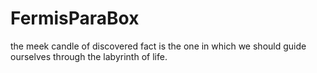 # FermisParaBox

the meek candle of discovered fact is the one in which we should guide ourselves through the labyrinth of life.

